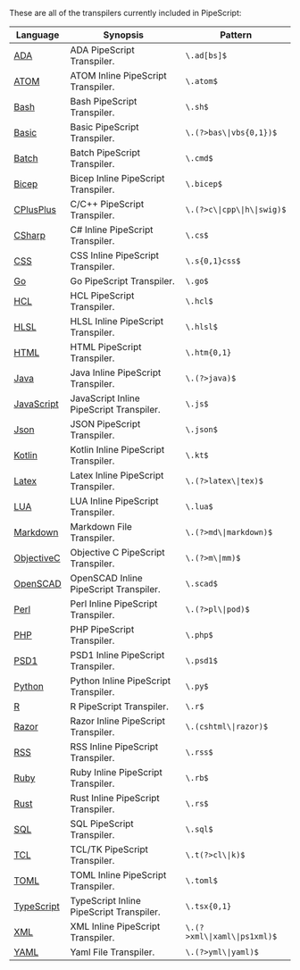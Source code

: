 These are all of the transpilers currently included in PipeScript:



|Language                                                  |Synopsis                                |Pattern                         |
|----------------------------------------------------------|----------------------------------------|--------------------------------|
|[ADA](Transpilers/Inline/Inline.ADA.psx.ps1)              |ADA PipeScript Transpiler.              |```\.ad[bs]$```                 |
|[ATOM](Transpilers/Inline/Inline.ATOM.psx.ps1)            |ATOM Inline PipeScript Transpiler.      |```\.atom$```                   |
|[Bash](Transpilers/Inline/Inline.Bash.psx.ps1)            |Bash PipeScript Transpiler.             |```\.sh$```                     |
|[Basic](Transpilers/Inline/Inline.Basic.psx.ps1)          |Basic PipeScript Transpiler.            |```\.(?>bas\\|vbs{0,1})$```     |
|[Batch](Transpilers/Inline/Inline.Batch.psx.ps1)          |Batch PipeScript Transpiler.            |```\.cmd$```                    |
|[Bicep](Transpilers/Inline/Inline.Bicep.psx.ps1)          |Bicep Inline PipeScript Transpiler.     |```\.bicep$```                  |
|[CPlusPlus](Transpilers/Inline/Inline.CPlusPlus.psx.ps1)  |C/C++ PipeScript Transpiler.            |```\.(?>c\\|cpp\\|h\\|swig)$``` |
|[CSharp](Transpilers/Inline/Inline.CSharp.psx.ps1)        |C# Inline PipeScript Transpiler.        |```\.cs$```                     |
|[CSS](Transpilers/Inline/Inline.CSS.psx.ps1)              |CSS Inline PipeScript Transpiler.       |```\.s{0,1}css$```              |
|[Go](Transpilers/Inline/Inline.Go.psx.ps1)                |Go PipeScript Transpiler.               |```\.go$```                     |
|[HCL](Transpilers/Inline/Inline.HCL.psx.ps1)              |HCL PipeScript Transpiler.              |```\.hcl$```                    |
|[HLSL](Transpilers/Inline/Inline.HLSL.psx.ps1)            |HLSL Inline PipeScript Transpiler.      |```\.hlsl$```                   |
|[HTML](Transpilers/Inline/Inline.HTML.psx.ps1)            |HTML PipeScript Transpiler.             |```\.htm{0,1}```                |
|[Java](Transpilers/Inline/Inline.Java.psx.ps1)            |Java Inline PipeScript Transpiler.      |```\.(?>java)$```               |
|[JavaScript](Transpilers/Inline/Inline.JavaScript.psx.ps1)|JavaScript Inline PipeScript Transpiler.|```\.js$```                     |
|[Json](Transpilers/Inline/Inline.Json.psx.ps1)            |JSON PipeScript Transpiler.             |```\.json$```                   |
|[Kotlin](Transpilers/Inline/Inline.Kotlin.psx.ps1)        |Kotlin Inline PipeScript Transpiler.    |```\.kt$```                     |
|[Latex](Transpilers/Inline/Inline.Latex.psx.ps1)          |Latex Inline PipeScript Transpiler.     |```\.(?>latex\\|tex)$```        |
|[LUA](Transpilers/Inline/Inline.LUA.psx.ps1)              |LUA Inline PipeScript Transpiler.       |```\.lua$```                    |
|[Markdown](Transpilers/Inline/Inline.Markdown.psx.ps1)    |Markdown File Transpiler.               |```\.(?>md\\|markdown)$```      |
|[ObjectiveC](Transpilers/Inline/Inline.ObjectiveC.psx.ps1)|Objective C PipeScript Transpiler.      |```\.(?>m\\|mm)$```             |
|[OpenSCAD](Transpilers/Inline/Inline.OpenSCAD.psx.ps1)    |OpenSCAD Inline PipeScript Transpiler.  |```\.scad$```                   |
|[Perl](Transpilers/Inline/Inline.Perl.psx.ps1)            |Perl Inline PipeScript Transpiler.      |```\.(?>pl\\|pod)$```           |
|[PHP](Transpilers/Inline/Inline.PHP.psx.ps1)              |PHP PipeScript Transpiler.              |```\.php$```                    |
|[PSD1](Transpilers/Inline/Inline.PSD1.psx.ps1)            |PSD1 Inline PipeScript Transpiler.      |```\.psd1$```                   |
|[Python](Transpilers/Inline/Inline.Python.psx.ps1)        |Python Inline PipeScript Transpiler.    |```\.py$```                     |
|[R](Transpilers/Inline/Inline.R.psx.ps1)                  |R PipeScript Transpiler.                |```\.r$```                      |
|[Razor](Transpilers/Inline/Inline.Razor.psx.ps1)          |Razor Inline PipeScript Transpiler.     |```\.(cshtml\\|razor)$```       |
|[RSS](Transpilers/Inline/Inline.RSS.psx.ps1)              |RSS Inline PipeScript Transpiler.       |```\.rss$```                    |
|[Ruby](Transpilers/Inline/Inline.Ruby.psx.ps1)            |Ruby Inline PipeScript Transpiler.      |```\.rb$```                     |
|[Rust](Transpilers/Inline/Inline.Rust.psx.ps1)            |Rust Inline PipeScript Transpiler.      |```\.rs$```                     |
|[SQL](Transpilers/Inline/Inline.SQL.psx.ps1)              |SQL PipeScript Transpiler.              |```\.sql$```                    |
|[TCL](Transpilers/Inline/Inline.TCL.psx.ps1)              |TCL/TK PipeScript Transpiler.           |```\.t(?>cl\\|k)$```            |
|[TOML](Transpilers/Inline/Inline.TOML.psx.ps1)            |TOML Inline PipeScript Transpiler.      |```\.toml$```                   |
|[TypeScript](Transpilers/Inline/Inline.TypeScript.psx.ps1)|TypeScript Inline PipeScript Transpiler.|```\.tsx{0,1}```                |
|[XML](Transpilers/Inline/Inline.XML.psx.ps1)              |XML Inline PipeScript Transpiler.       |```\.(?>xml\\|xaml\\|ps1xml)$```|
|[YAML](Transpilers/Inline/Inline.YAML.psx.ps1)            |Yaml File Transpiler.                   |```\.(?>yml\\|yaml)$```         |



